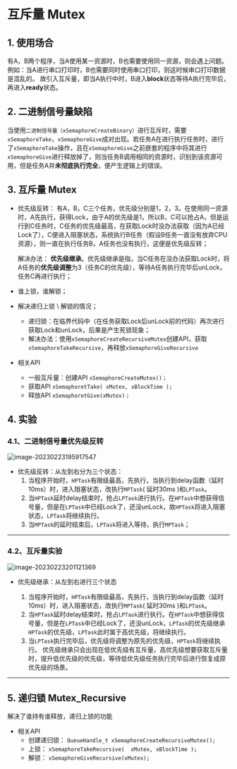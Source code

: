 # 互斥量 Mutex
## 1. 使用场合  
有A，B两个程序，当A使用某一资源时，B也需要使用同一资源，则会遇上问题。例如：当A进行串口打印时，B也需要同时使用串口打印，则这时候串口打印数据是混乱的。 
故引入互斥量，即当A执行中时，B进入**block**状态等待A执行完毕后，再进入**ready**状态。

## 2. 二进制信号量缺陷

当使用`二进制信号量（xSemaphoreCreateBinary）`进行互斥时，需要`xSemaphoreTake`，`xSemaphoreGive`成对出现。若任务A在进行执行任务时，进行了`xSemaphoreTake`操作，且在`xSemaphoreGive`之前嵌套的程序中将其进行`xSemaphoreGive`进行释放掉了，则当任务B调用相同的资源时，识别到该资源可用，但是任务A并**未彻底执行完全**，便产生逻辑上的错误。

## 3. 互斥量 Mutex

- 优先级反转： 有A，B，C三个任务，优先级分别是1，2，3。在使用同一资源时，A先执行，获得Lock，由于A的优先级是1，所以B，C可以抢占A，但是运行到C任务时，C任务的优先级最高，在获取Lock时没办法获取（因为A已经Lock了），C便进入阻塞状态，系统执行B任务（假设B任务一直没有放弃CPU资源），则一直在执行任务B，A任务也没有执行，这便是优先级反转；

  解决办法： **优先级继承**。优先级继承是指，当C任务在没办法获取Lock时，将A任务的**优先级调整**为3（任务C的优先级），等待A任务执行完毕后unLock，任务C再进行执行；

- 谁上锁，谁解锁；

- 解决递归上锁 \ 解锁的情况；

  -  递归锁：在临界代码中（在任务获取Lock后unLock前的代码）再次进行获取Lock和unLock，后果是产生死锁现象；
  - 解决办法：使用`xSemaphoreCreateRecursiveMutex`创建API，获取`xSemaphoreTakeRecursive`，再释放`xSemaphoreGiveRecursive`

- 相关API

  - 一般互斥量：创建API `xSemaphoreCreateMutex()；` 
  - 获取API `xSemaphoretTake( xMutex, xBlockTime );` 
  - 释放API `xSemaphoretGive(xMutex)；`


## 4. 实验
### 4.1、二进制信号量优先级反转

![image-20230223195917547](D:\MarkdowPad2_md\随手记\images\image-20230223195917547.png)

- 优先级反转：从左到右分为三个状态：
  1. 当程序开始时，`HPTask`有限级最高，先执行，当执行到delay函数（延时10ms）时，进入阻塞状态，改执行`MPTask`( 延时30ms )和`LPTask`。
  2. 当`HPTask`延时delay结束时，抢占`LPTask`进行执行。在`HPTask`中想获得信号量，但是在`LPTask`中已经Lock了，还没unLock，故`HPTask`将进入阻塞状态，`LPTask`将继续执行。
  3. 当`MPTask`的延时结束后，`LPTask`将进入等待，执行`MPTask`；

---
### 4.2、互斥量实验

![image-20230223201121369](D:\MarkdowPad2_md\随手记\images\image-20230223201121369.png)

- 优先级继承：从左到右进行三个状态

  1. 当程序开始时，`HPTask`有限级最高，先执行，当执行到delay函数（延时10ms）时，进入阻塞状态，改执行`MPTask`( 延时30ms )和`LPTask`。
  2. 当`HPTask`延时delay结束时，抢占`LPTask`进行执行。在`HPTask`中想获得信号量，但是在`LPTask`中已经Lock了，还没unLock，`LPTask`的优先级继承`HPTask`的优先级，`LPTask`此时属于高优先级，将继续执行。
  3. 当`LPTask`执行完毕后，优先级将调整为原先的优先级，`HPTask`将继续执行。
优先级继承只会出现在低优先级有互斥量，高优先级想要获取互斥量时，提升低优先级的优先级，等待低优先级任务执行完毕后进行恢复成原优先级的场景。
---


## 5. 递归锁 Mutex_Recursive

解决了谁持有谁释放，递归上锁的功能

- 相关API
  - 创建递归锁： `QueueHandle_t xSemaphoreCreateRecursiveMutex();`
  - 上锁： `xSemaphoreTakeRecursive(  xMutex, xBlockTime );`
  - 解锁： `xSemaphoreGiveRecursive(xMutex);`
